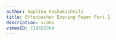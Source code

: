 ```yaml
---
author: Sophiko Kashakashvili
title: Offenbacher Evening Paper Part 1
description: video
vimeoID: 719652364
---
```


